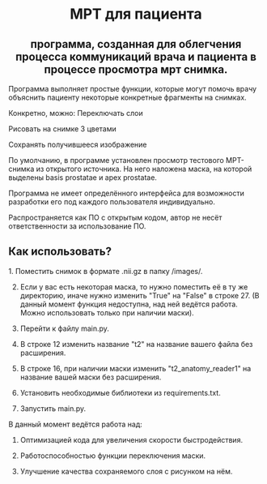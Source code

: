 <h1 align=center >МРТ для пациента </h1>
<h2 align=center>программа, созданная для облегчения процесса коммуникаций врача и пациента в процессе просмотра мрт снимка.</h2>

Программа выполняет простые функции, которые могут помочь врачу объяснить пациенту некоторые конкретные фрагменты на снимках.

Конкретно, можно:
Переключать слои

Рисовать на снимке 3 цветами

Сохранять получившееся изображение

По умолчанию, в программе установлен просмотр тестового МРТ-снимка из открытого источника. На него наложена маска, на которой выделены basis prostatae и apex prostatae.

Программа не имеет определённого интерфейса для возможности разработки его под каждого пользователя индивидуально. 

Распространяется как ПО с открытым кодом, автор не несёт ответственности за использование ПО.

<h2>Как использовать?</h2></n>
1. Поместить снимок в формате .nii.gz в папку /images/.</n>

2. Если у вас есть некоторая маска, то нужно поместить её в ту же директорию, иначе нужно изменить "True" на "False" в строке 27. (В данный момент функция недоступна, над ней ведётся работа. Можно использовать только при наличии маски).</n>

3. Перейти к файлу main.py.</n>

4. В строке 12 изменить название "t2" на название вашего файла без расширения.</n>

5. В строке 16, при наличии маски изменить "t2_anatomy_reader1" на название вашей маски без расширения.</n>

6. Установить необходимые библиотеки из requirements.txt.</n>

7. Запустить main.py.</n>

В данный момент ведётся работа над:</n>

1. Оптимизацией кода для увеличения скорости быстродействия.</n>

2. Работоспособностью функции переключения маски.</n>

3. Улучшение качества сохраняемого слоя с рисунком на нём.</n>
